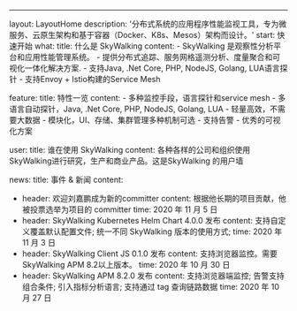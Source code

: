 ---
layout: LayoutHome
description: '分布式系统的应用程序性能监视工具，专为微服务、云原生架构和基于容器（Docker、K8s、Mesos）架构而设计。'
start: 快速开始
what:
  title: 什么是 SkyWalking
  content:
    - SkyWalking 是观察性分析平台和应用性能管理系统。
    - 提供分布式追踪、服务网格遥测分析、度量聚合和可视化一体化解决方案.
    - 支持Java, .Net Core, PHP, NodeJS, Golang, LUA语言探针
    - 支持Envoy + Istio构建的Service Mesh

feature:
  title: 特性一览
  content:
    - 多种监控手段，语言探针和service mesh
    - 多语言自动探针，Java, .Net Core, PHP, NodeJS, Golang, LUA
    - 轻量高效，不需要大数据
    - 模块化，UI、存储、集群管理多种机制可选
    - 支持告警
    - 优秀的可视化方案


user:
  title: 谁在使用 SkyWalking
  content: 各种各样的公司和组织使用SkyWalking进行研究，生产和商业产品。这是SkyWalking 的用户墙

news:
  title: 事件 & 新闻
  content:
  - header: 欢迎刘嘉鹏成为新的committer
    content: 根据他长期的项目贡献，他被投票选举为项目的 committer
    time: 2020 年 11 月 5 日
  - header: SkyWalking Kubernetes Helm Chart 4.0.0 发布
    content: 支持自定义覆盖默认配置文件; 统一不同 SkyWalking 版本的使用方式;
    time: 2020 年 11 月 3 日
  - header: SkyWalking Client JS 0.1.0 发布
    content: 支持浏览器监控。需要SkyWalking APM 8.2以上版本。
    time: 2020 年 10 月 30 日
  - header: SkyWalking APM 8.2.0 发布
    content: 支持浏览器端监控; 告警支持组合条件; 引入指标分析语言; 支持通过 tag 查询链路数据
    time: 2020 年 10 月 27 日
